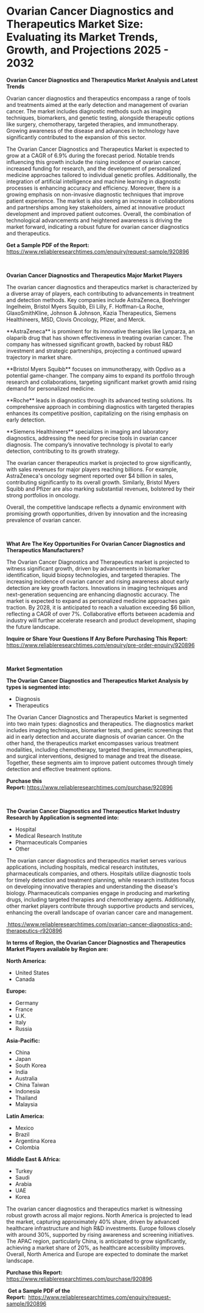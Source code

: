 <p><h1>Ovarian Cancer Diagnostics and Therapeutics Market Size: Evaluating its Market Trends, Growth, and Projections 2025 - 2032</h1></p><p><strong>Ovarian Cancer Diagnostics and Therapeutics Market Analysis and Latest Trends</strong></p>
<p><p>Ovarian cancer diagnostics and therapeutics encompass a range of tools and treatments aimed at the early detection and management of ovarian cancer. The market includes diagnostic methods such as imaging techniques, biomarkers, and genetic testing, alongside therapeutic options like surgery, chemotherapy, targeted therapies, and immunotherapy. Growing awareness of the disease and advances in technology have significantly contributed to the expansion of this sector.</p><p>The Ovarian Cancer Diagnostics and Therapeutics Market is expected to grow at a CAGR of 6.9% during the forecast period. Notable trends influencing this growth include the rising incidence of ovarian cancer, increased funding for research, and the development of personalized medicine approaches tailored to individual genetic profiles. Additionally, the integration of artificial intelligence and machine learning in diagnostic processes is enhancing accuracy and efficiency. Moreover, there is a growing emphasis on non-invasive diagnostic techniques that improve patient experience. The market is also seeing an increase in collaborations and partnerships among key stakeholders, aimed at innovative product development and improved patient outcomes. Overall, the combination of technological advancements and heightened awareness is driving the market forward, indicating a robust future for ovarian cancer diagnostics and therapeutics.</p></p>
<p><strong>Get a Sample PDF of the Report:&nbsp;</strong> <a href="https://www.reliableresearchtimes.com/enquiry/request-sample/920896?utm_campaign=3027&utm_medium=2&utm_source=Github&utm_content=ia&utm_term=18042025&utm_id=ovarian-cancer-diagnostics-and-therapeutics">https://www.reliableresearchtimes.com/enquiry/request-sample/920896</a></p>
<p>&nbsp;</p>
<p><strong>Ovarian Cancer Diagnostics and Therapeutics Major Market Players</strong></p>
<p><p>The ovarian cancer diagnostics and therapeutics market is characterized by a diverse array of players, each contributing to advancements in treatment and detection methods. Key companies include AstraZeneca, Boehringer Ingelheim, Bristol Myers Squibb, Eli Lilly, F. Hoffman-La Roche, GlaxoSmithKline, Johnson & Johnson, Kazia Therapeutics, Siemens Healthineers, MSD, Clovis Oncology, Pfizer, and Merck.</p><p>**AstraZeneca** is prominent for its innovative therapies like Lynparza, an olaparib drug that has shown effectiveness in treating ovarian cancer. The company has witnessed significant growth, backed by robust R&D investment and strategic partnerships, projecting a continued upward trajectory in market share.</p><p>**Bristol Myers Squibb** focuses on immunotherapy, with Opdivo as a potential game-changer. The company aims to expand its portfolio through research and collaborations, targeting significant market growth amid rising demand for personalized medicine.</p><p>**Roche** leads in diagnostics through its advanced testing solutions. Its comprehensive approach in combining diagnostics with targeted therapies enhances its competitive position, capitalizing on the rising emphasis on early detection.</p><p>**Siemens Healthineers** specializes in imaging and laboratory diagnostics, addressing the need for precise tools in ovarian cancer diagnosis. The company’s innovative technology is pivotal to early detection, contributing to its growth strategy.</p><p>The ovarian cancer therapeutics market is projected to grow significantly, with sales revenues for major players reaching billions. For example, AstraZeneca's oncology segment reported over $4 billion in sales, contributing significantly to its overall growth. Similarly, Bristol Myers Squibb and Pfizer are also marking substantial revenues, bolstered by their strong portfolios in oncology.</p><p>Overall, the competitive landscape reflects a dynamic environment with promising growth opportunities, driven by innovation and the increasing prevalence of ovarian cancer.</p></p>
<p>&nbsp;</p>
<p><strong>What Are The Key Opportunities For Ovarian Cancer Diagnostics and Therapeutics Manufacturers?</strong></p>
<p><p>The Ovarian Cancer Diagnostics and Therapeutics market is projected to witness significant growth, driven by advancements in biomarker identification, liquid biopsy technologies, and targeted therapies. The increasing incidence of ovarian cancer and rising awareness about early detection are key growth factors. Innovations in imaging techniques and next-generation sequencing are enhancing diagnostic accuracy. The market is expected to expand as personalized medicine approaches gain traction. By 2028, it is anticipated to reach a valuation exceeding $6 billion, reflecting a CAGR of over 7%. Collaborative efforts between academia and industry will further accelerate research and product development, shaping the future landscape.</p></p>
<p><strong>Inquire or Share Your Questions If Any Before Purchasing This Report:</strong> <a href="https://www.reliableresearchtimes.com/enquiry/pre-order-enquiry/920896?utm_campaign=3027&utm_medium=2&utm_source=Github&utm_content=ia&utm_term=18042025&utm_id=ovarian-cancer-diagnostics-and-therapeutics">https://www.reliableresearchtimes.com/enquiry/pre-order-enquiry/920896</a></p>
<p>&nbsp;</p>
<p><strong>Market Segmentation</strong></p>
<p><strong>The Ovarian Cancer Diagnostics and Therapeutics Market Analysis by types is segmented into:</strong></p>
<p><ul><li>Diagnosis</li><li>Therapeutics</li></ul></p>
<p><p>The Ovarian Cancer Diagnostics and Therapeutics Market is segmented into two main types: diagnostics and therapeutics. The diagnostics market includes imaging techniques, biomarker tests, and genetic screenings that aid in early detection and accurate diagnosis of ovarian cancer. On the other hand, the therapeutics market encompasses various treatment modalities, including chemotherapy, targeted therapies, immunotherapies, and surgical interventions, designed to manage and treat the disease. Together, these segments aim to improve patient outcomes through timely detection and effective treatment options.</p></p>
<p><strong>Purchase this Report:&nbsp;</strong><a href="https://www.reliableresearchtimes.com/purchase/920896?utm_campaign=3027&utm_medium=2&utm_source=Github&utm_content=ia&utm_term=18042025&utm_id=ovarian-cancer-diagnostics-and-therapeutics">https://www.reliableresearchtimes.com/purchase/920896</a></p>
<p>&nbsp;</p>
<p><strong>The Ovarian Cancer Diagnostics and Therapeutics Market Industry Research by Application is segmented into:</strong></p>
<p><ul><li>Hospital</li><li>Medical Research Institute</li><li>Pharmaceuticals Companies</li><li>Other</li></ul></p>
<p><p>The ovarian cancer diagnostics and therapeutics market serves various applications, including hospitals, medical research institutes, pharmaceuticals companies, and others. Hospitals utilize diagnostic tools for timely detection and treatment planning, while research institutes focus on developing innovative therapies and understanding the disease's biology. Pharmaceuticals companies engage in producing and marketing drugs, including targeted therapies and chemotherapy agents. Additionally, other market players contribute through supportive products and services, enhancing the overall landscape of ovarian cancer care and management.</p></p>
<p><a href="https://www.reliableresearchtimes.com/ovarian-cancer-diagnostics-and-therapeutics-r920896?utm_campaign=3027&utm_medium=2&utm_source=Github&utm_content=ia&utm_term=18042025&utm_id=ovarian-cancer-diagnostics-and-therapeutics">&nbsp;https://www.reliableresearchtimes.com/ovarian-cancer-diagnostics-and-therapeutics-r920896</a></p>
<p><strong>In terms of Region, the Ovarian Cancer Diagnostics and Therapeutics Market Players available by Region are:</strong></p>
<p>
    <p> <strong> North America: </strong>
        <ul>
            <li>United States</li>
            <li>Canada</li>
        </ul>
        </p> 
    <p> <strong> Europe: </strong>
        <ul>
            <li>Germany</li>
            <li>France</li>
            <li>U.K.</li>
            <li>Italy</li>
            <li>Russia</li>
        </ul>
        </p> 
    <p> <strong> Asia-Pacific: </strong>
        <ul>
            <li>China</li>
            <li>Japan</li>
            <li>South Korea</li>
            <li>India</li>
            <li>Australia</li>
            <li>China Taiwan</li>
            <li>Indonesia</li>
            <li>Thailand</li>
            <li>Malaysia</li>
        </ul>
        </p> 
    <p> <strong> Latin America: </strong>
        <ul>
            <li>Mexico</li>
            <li>Brazil</li>
            <li>Argentina Korea</li>
            <li>Colombia</li>
        </ul>
        </p> 
    <p> <strong> Middle East & Africa: </strong>
        <ul>
            <li>Turkey</li>
            <li>Saudi</li>
            <li>Arabia</li>
            <li>UAE</li>
            <li>Korea</li>
        </ul>
    </p>
    </p>
<p><p>The ovarian cancer diagnostics and therapeutics market is witnessing robust growth across all major regions. North America is projected to lead the market, capturing approximately 40% share, driven by advanced healthcare infrastructure and high R&D investments. Europe follows closely with around 30%, supported by rising awareness and screening initiatives. The APAC region, particularly China, is anticipated to grow significantly, achieving a market share of 20%, as healthcare accessibility improves. Overall, North America and Europe are expected to dominate the market landscape.</p></p>
<p><strong>Purchase this Report: </strong><a href="https://www.reliableresearchtimes.com/purchase/920896?utm_campaign=3027&utm_medium=2&utm_source=Github&utm_content=ia&utm_term=18042025&utm_id=ovarian-cancer-diagnostics-and-therapeutics">https://www.reliableresearchtimes.com/purchase/920896</a></p>
<p>&nbsp;<strong>Get a Sample PDF of the Report:&nbsp;&nbsp;</strong><a href="https://www.reliableresearchtimes.com/enquiry/request-sample/920896?utm_campaign=3027&utm_medium=2&utm_source=Github&utm_content=ia&utm_term=18042025&utm_id=ovarian-cancer-diagnostics-and-therapeutics">https://www.reliableresearchtimes.com/enquiry/request-sample/920896</a></p>
<p><strong></strong></p>
<p><p></p><p></p><p></p></p>